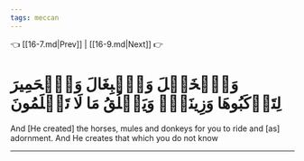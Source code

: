 ```yaml
---
tags: meccan
---
```


👈 [[16-7.md|Prev]] | [[16-9.md|Next]] 👉

# وَٱلۡخَيۡلَ وَٱلۡبِغَالَ وَٱلۡحَمِيرَ لِتَرۡكَبُوهَا وَزِينَةٗۚ وَيَخۡلُقُ مَا لَا تَعۡلَمُونَ

And [He created] the horses, mules and donkeys for you to ride and [as] adornment. And He creates that which you do not know

---

